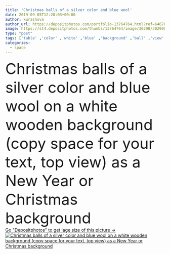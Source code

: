 ```yaml
---
title: 'Christmas balls of a silver color and blue wool'
date: 2019-09-05T12:28:03+00:00
author: kurashova
author_url: https://depositphotos.com/portfolio-13764764.html?ref=64678756
image: https://st4.depositphotos.com/thumbs/13764764/image/30290/302908652/api_thumb_450.jpg?forcejpeg=true
type: "post"
tags: ['table' ,'color' ,'white' ,'blue' ,'background' ,'ball' ,'view' ,'shiny' ,'celebration' ,'christmas' ,'decoration' ,'happy' ,'holiday' ,'xmas' ,'closeup' ,'silver' ,'celebrate' ,'wooden' ,'border' ,'frame' ,'retro' ,'vintage' ,'scarf' ,'accessory' ,'cold' ,'winter' ,'merry' ,'cozy' ,'home' ,'desk' ,'copyspace' ,'wood' ,'mood' ,'silvery' ,'atmosphere' ,'fabric' ,'clothes' ,'top' ,'bubble' ,'wool' ,'knitwear' ,'sweater' ,'bauble' ,'above' ,'coziness' ,'copy space' ,'New Year' ,'flat lay' ,'flatlay' ]
categories: 
  - space
---
```

<div aling="center">
            <font size="60"> Christmas balls of a silver color and blue wool on a white wooden background (copy space for your text, top view) as a New Year or Christmas background</font>   
</div>
<div>
    <a href='https://depositphotos.com/302908652/stock-photo-christmas-balls-of-a-silver.html?ref=64678756' target=_blank > Go "Depositphotos" to get lage size of this picture ->
        <img href='https://depositphotos.com/302908652/stock-photo-christmas-balls-of-a-silver.html?ref=64678756' src='https://st4.depositphotos.com/13764764/30290/i/950/depositphotos_302908652-stock-photo-christmas-balls-of-a-silver.jpg?forcejpeg=true' alt='Christmas balls of a silver color and blue wool on a white wooden background (copy space for your text, top view) as a New Year or Christmas background' >
    </a>
</div>
